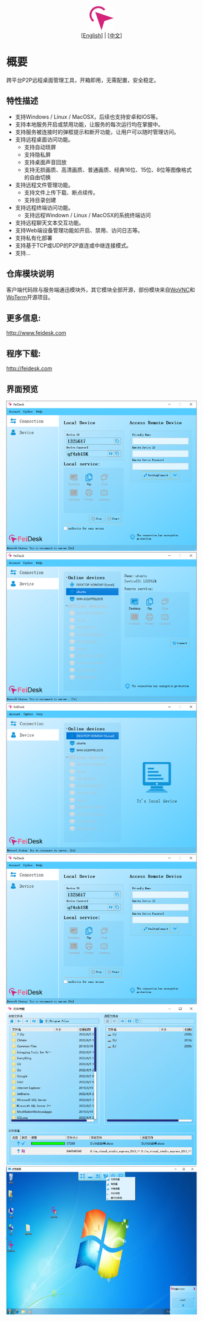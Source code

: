 <p align="center">
  <img src="doc/feidesk.png" width="64" alt="FeiDesk - Another Remote Desktop Assistant"><br>
  [<a href="README.md">English</a>] | [<a href="README-zh.md">中文</a>]  
</p>

# 概要
跨平台P2P远程桌面管理工具，开箱即用，无需配置，安全稳定。



## 特性描述
- 支持Windows / Linux / MacOSX，后续也支持安卓和IOS等。
- 支持本地服务开启或禁用功能，让服务的每次运行均在掌握中。
- 支持服务被连接时的弹框提示和断开功能，让用户可以随时管理访问。
- 支持远程桌面访问功能。
  - 支持自动琐屏
  - 支持隐私屏
  - 支持桌面声音回放
  - 支持无损画质、高清画质、普通画质、经典16位、15位、8位等图像格式的自由切换
- 支持远程文件管理功能。
  - 支持文件上传下载、断点续传。
  - 支持目录创建
- 支持远程终端访问功能。
  - 支持远程Windown / Linux / MacOSX的系统终端访问
- 支持远程聊天文本交互功能。
- 支持Web端设备管理功能如开启、禁用、访问日志等。
- 支持私有化部署
- 支持基于TCP或UDP的P2P直连或中继连接模式。
- 支持...

## 仓库模块说明
客户端代码除与服务端通迅模块外，其它模块全部开源，部份模块来自[WoVNC](http://wovnc.com)和[WoTerm](http://woterm.com)开源项目。


## 更多信息: 
<a href="http://www.feidesk.com">http://www.feidesk.com</a>

## 程序下载:
<a href="http://feidesk.com">http://feidesk.com</a>

## 界面预览
<img src="doc/main.png"/>
<img src="doc/main2.png"/>
<img src="doc/main3.png"/>
<img src="doc/main4.png"/>
<img src="doc/ftp.png"/>
<img src="doc/desk.png"/>